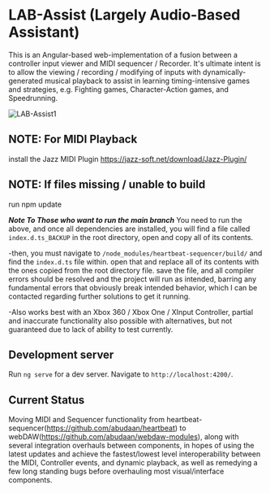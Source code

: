 # LAB-Assist (Largely Audio-Based Assistant)

This is an Angular-based web-implementation of a fusion between a controller input viewer and MIDI sequencer / Recorder. It's ultimate intent is to allow the viewing / recording / modifying of inputs with dynamically-generated musical playback to assist in learning timing-intensive games and strategies, e.g. Fighting games, Character-Action games, and Speedrunning.

![LAB-Assist1](https://user-images.githubusercontent.com/32592141/129633488-5f3e5bd9-b2d3-4445-a373-1e3725a880a5.png)

## NOTE: For MIDI Playback
install the Jazz MIDI Plugin
https://jazz-soft.net/download/Jazz-Plugin/

## NOTE: If files missing / unable to build

run npm update



***Note To Those who want to run the main branch***
You need to run the above, and once all dependencies are installed, you will find a file called `index.d.ts_BACKUP` in the root directory, open and copy all of its contents.

-then, you must navigate to `/node_modules/heartbeat-sequencer/build/` and find the `index.d.ts` file within. open that and replace all of its contents with the ones copied from the root directory file. save the file, and all compiler errors should be resolved and the project will run as intended, barring any fundamental errors that obviously break intended behavior, which I can be contacted regarding further solutions to get it running.

-Also works best with an Xbox 360 / Xbox One / XInput Controller, partial and inaccurate functionality also possible with alternatives, but not guaranteed due to lack of ability to test currently. 

## Development server
Run `ng serve` for a dev server. Navigate to `http://localhost:4200/`.

## Current Status

Moving MIDI and Sequencer functionality from heartbeat-sequencer(https://github.com/abudaan/heartbeat) to webDAW(https://github.com/abudaan/webdaw-modules), along with several integration overhauls between components, in hopes of using the latest updates and achieve the fastest/lowest level interoperability between the MIDI, Controller events, and dynamic playback, as well as remedying a few long standing bugs before overhauling most visual/interface components.
